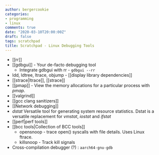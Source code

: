 ```yaml
---
author: bergercookie
categories:
- programming
- linux
comments: true
date: "2020-03-10T20:00:00Z"
draft: false
tags: scratchpad
title: Scratchpad - Linux Debugging Tools
---
```


* [[rr]]
* [[gdbgui]] - Your de-facto debugging tool
    * Integrate gdbgui with rr - `gdbgui --rr`
* ldd, ldtree, ltrace, objump - [[display library dependencies]]
* [[strace|ltrace]], [[strace]]
* [[pmap]] - View the memory allocations for a particular process with *pmap*.
* [[valgrind]]
* [[gcc clang sanitizers]]
* [[Network debugging]]
* *dstat*
    Versatile tool for generating system resource statistics. Dstat is a
    versatile replacement for *vmstat*, *iostat* and *ifstat*
* [[perf|perf tools]]
* [[bcc tools|Collection of BCC tools]]
    * opensnoop - trace open() syscalls with file details. Uses Linux ftrace.
    * killsnoop - Track kill signals
* Cross-compilation debugger (?) : `aarch64-gnu-gdb`
